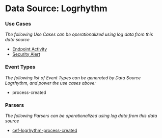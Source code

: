 Data Source: Logrhythm
======================

### Use Cases

_The following Use Cases can be operationalized using log data from this data source_

* [Endpoint Activity](usecase_endpoint_activity.md)
* [Security Alert](usecase_security_alert.md)


### Event Types

_The following list of Event Types can be generated by Data Source Logrhythm, and power the use cases above:_

- process-created


### Parsers

_The following Parsers can be operationalized using log data from this data source_

* [cef-logrhythm-process-created](parserContent_cef-logrhythm-process-created.md)
